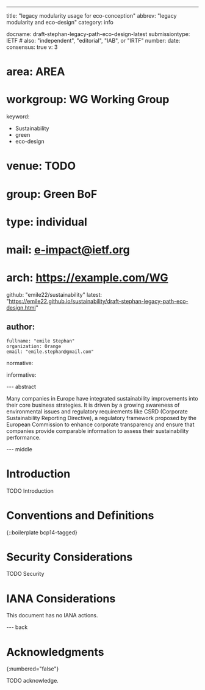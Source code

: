 ---
title: "legacy modularity usage for eco-conception"
abbrev: "legacy modularity and eco-design"
category: info

docname: draft-stephan-legacy-path-eco-design-latest
submissiontype: IETF  # also: "independent", "editorial", "IAB", or "IRTF"
number:
date:
consensus: true
v: 3
# area: AREA
# workgroup: WG Working Group
keyword:
 - Sustainability
 - green
 - eco-design
#  venue: TODO
#  group: Green BoF
#  type: individual
#  mail: e-impact@ietf.org
#  arch: https://example.com/WG
  github: "emile22/sustainability"
  latest: "https://emile22.github.io/sustainability/draft-stephan-legacy-path-eco-design.html"

author:
 -
    fullname: "emile Stephan"
    organization: Orange
    email: "emile.stephan@gmail.com"

normative:

informative:


--- abstract

Many companies in Europe have integrated sustainability improvements into their core business strategies. It is driven by a growing awareness of environmental issues and regulatory requirements like CSRD (Corporate Sustainability Reporting Directive), a regulatory framework proposed by the European Commission to enhance corporate transparency and ensure that companies provide comparable information to assess their sustainability performance.

--- middle

# Introduction

TODO Introduction


# Conventions and Definitions

{::boilerplate bcp14-tagged}


# Security Considerations

TODO Security


# IANA Considerations

This document has no IANA actions.


--- back

# Acknowledgments
{:numbered="false"}

TODO acknowledge.
